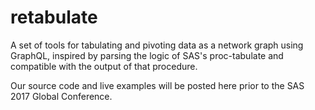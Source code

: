 # retabulate
A set of tools for tabulating and pivoting data as a network graph using GraphQL, inspired by parsing the logic of SAS's proc-tabulate and compatible with the output of that procedure.

Our source code and live examples will be posted here prior to the SAS 2017 Global Conference.
